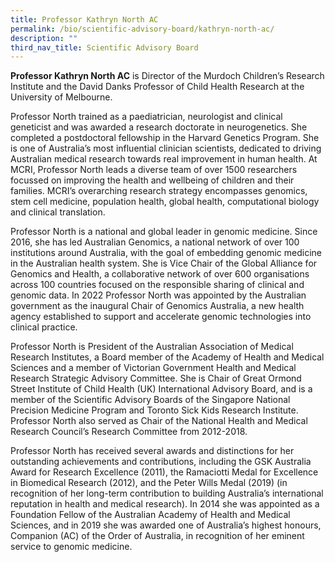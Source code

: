 ```yaml
---
title: Professor Kathryn North AC
permalink: /bio/scientific-advisory-board/kathryn-north-ac/
description: ""
third_nav_title: Scientific Advisory Board
---
```

**Professor Kathryn North AC** is Director of the Murdoch Children’s Research Institute and the David Danks Professor of Child Health Research at the University of Melbourne.

Professor North trained as a paediatrician, neurologist and clinical geneticist and was awarded a research doctorate in neurogenetics. She completed a postdoctoral fellowship in the Harvard Genetics Program. She is one of Australia’s most influential clinician scientists, dedicated to driving Australian medical research towards real improvement in human health. At MCRI, Professor North leads a diverse team of over 1500 researchers focussed on improving the health and wellbeing of children and their families. MCRI’s overarching research strategy encompasses genomics, stem cell medicine, population health, global health, computational biology and clinical translation.

Professor North is a national and global leader in genomic medicine. Since 2016, she has led Australian Genomics, a national network of over 100 institutions around Australia, with the goal of embedding genomic medicine in the Australian health system. She is Vice Chair of the Global Alliance for Genomics and Health, a collaborative network of over 600 organisations across 100 countries focused on the responsible sharing of clinical and genomic data. In 2022 Professor North was appointed by the Australian government as the inaugural Chair of Genomics Australia, a new health agency established to support and accelerate genomic technologies into clinical practice.

Professor North is President of the Australian Association of Medical Research Institutes, a Board member of the Academy of Health and Medical Sciences and a member of Victorian Government Health and Medical Research Strategic Advisory Committee. She is Chair of Great Ormond Street Institute of Child Health (UK) International Advisory Board, and is a member of the Scientific Advisory Boards of the Singapore National Precision Medicine Program and Toronto Sick Kids Research Institute. Professor North also served as Chair of the National Health and Medical Research Council’s Research Committee from 2012-2018.

Professor North has received several awards and distinctions for her outstanding achievements and contributions, including the GSK Australia Award for Research Excellence (2011), the Ramaciotti Medal for Excellence in Biomedical Research (2012), and the Peter Wills Medal (2019) (in recognition of her long-term contribution to building Australia’s international reputation in health and medical research). In 2014 she was appointed as a Foundation Fellow of the Australian Academy of Health and Medical Sciences, and in 2019 she was awarded one of Australia’s highest honours, Companion (AC) of the Order of Australia, in recognition of her eminent service to genomic medicine.